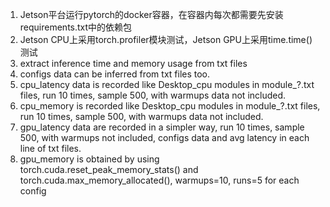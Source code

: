 1. Jetson平台运行pytorch的docker容器，在容器内每次都需要先安装requirements.txt中的依赖包
2. Jetson CPU上采用torch.profiler模块测试，Jetson GPU上采用time.time()测试
3. extract inference time and memory usage from txt files
4. configs data can be inferred from txt files too.
5. cpu_latency data is recorded like Desktop_cpu modules in module_?.txt files, run 10 times, sample 500, with warmups data not included.
6. cpu_memory is recorded like Desktop_cpu modules in module_?.txt files, run 10 times, sample 500, with warmups data not included.
7. gpu_latency data are recorded in a simpler way, run 10 times, sample 500, with warmups not included, configs data and avg latency in each line of txt files.
8. gpu_memory is obtained by using torch.cuda.reset_peak_memory_stats() and torch.cuda.max_memory_allocated(), warmups=10, runs=5 for each config